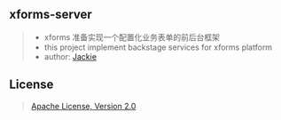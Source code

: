 ## xforms-server
> + xforms 准备实现一个配置化业务表单的前后台框架<br>
> + this project implement backstage services for xforms platform<br>
> + author: <a href="mailto:xiegz@163.com?subject='xforms-server issues'">Jackie</a>
## License
> <a href="https://opensource.org/licenses/Apache-2.0">Apache License, Version 2.0</a>
